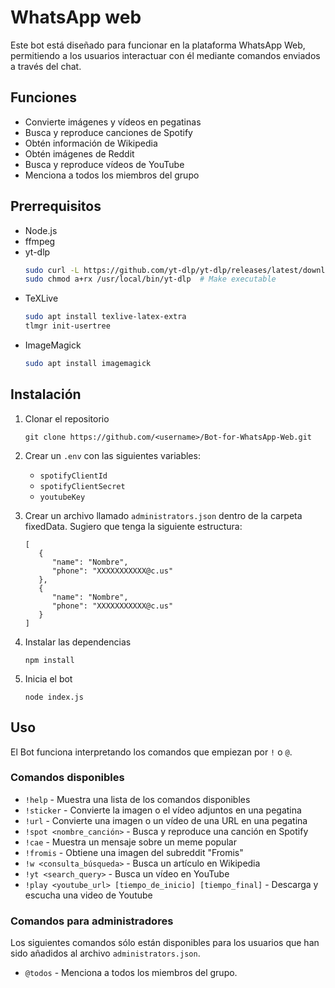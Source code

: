 # WhatsApp web

Este bot está diseñado para funcionar en la plataforma WhatsApp Web, permitiendo a los usuarios interactuar con él mediante comandos enviados a través del chat.

## Funciones

- Convierte imágenes y vídeos en pegatinas
- Busca y reproduce canciones de Spotify
- Obtén información de Wikipedia
- Obtén imágenes de Reddit
- Busca y reproduce vídeos de YouTube
- Menciona a todos los miembros del grupo

## Prerrequisitos

- Node.js
- ffmpeg
- yt-dlp
	```bash
	sudo curl -L https://github.com/yt-dlp/yt-dlp/releases/latest/download/yt-dlp -o /usr/local/bin/yt-dlp
	sudo chmod a+rx /usr/local/bin/yt-dlp  # Make executable
	```
- TeXLive 
	```bash
	sudo apt install texlive-latex-extra
	tlmgr init-usertree
	```
- ImageMagick
	```bash
	sudo apt install imagemagick
	```

## Instalación

1. Clonar el repositorio

   ```
   git clone https://github.com/<username>/Bot-for-WhatsApp-Web.git
   ```

2. Crear un `.env` con las siguientes variables:

   - `spotifyClientId`
   - `spotifyClientSecret`
   - `youtubeKey`

3. Crear un archivo llamado `administrators.json` dentro de la carpeta fixedData. Sugiero que tenga la siguiente estructura:

   ```
   [
      {
         "name": "Nombre",
         "phone": "XXXXXXXXXXX@c.us"
      },
      {
         "name": "Nombre",
         "phone": "XXXXXXXXXXX@c.us"
      }
   ]
   ```

4. Instalar las dependencias

   ```
   npm install
   ```

5. Inicia el bot

   ```
   node index.js
   ```

## Uso

El Bot funciona interpretando los comandos que empiezan por `!` o `@`.

### Comandos disponibles

- `!help` - Muestra una lista de los comandos disponibles
- `!sticker` - Convierte la imagen o el vídeo adjuntos en una pegatina
- `!url` - Convierte una imagen o un vídeo de una URL en una pegatina
- `!spot <nombre_canción>` - Busca y reproduce una canción en Spotify
- `!cae` - Muestra un mensaje sobre un meme popular
- `!fromis` - Obtiene una imagen del subreddit "Fromis"
- `!w <consulta_búsqueda>` - Busca un artículo en Wikipedia
- `!yt <search_query>` - Busca un vídeo en YouTube
- `!play <youtube_url> [tiempo_de_inicio] [tiempo_final]` - Descarga y escucha una video de Youtube

### Comandos para administradores

Los siguientes comandos sólo están disponibles para los usuarios que han sido añadidos al archivo `administrators.json`.

- `@todos` - Menciona a todos los miembros del grupo.
